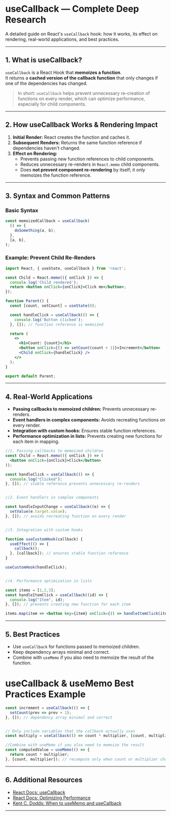 # useCallback — Complete Deep Research

A detailed guide on React's `useCallback` hook: how it works, its effect on rendering, real-world applications, and best practices.

---

## 1. What is useCallback?

`useCallback` is a React Hook that **memoizes a function**.  
It returns a **cached version of the callback function** that only changes if one of the dependencies has changed.

> In short: `useCallback` helps prevent unnecessary re-creation of functions on every render, which can optimize performance, especially for child components.

---

## 2. How useCallback Works & Rendering Impact

1. **Initial Render:** React creates the function and caches it.
2. **Subsequent Renders:** Returns the same function reference if dependencies haven't changed.
3. **Effect on Rendering:**
   - Prevents passing new function references to child components.
   - Reduces unnecessary re-renders in `React.memo` child components.
   - Does **not prevent component re-rendering** by itself; it only memoizes the function reference.

---

## 3. Syntax and Common Patterns

### Basic Syntax

```jsx
const memoizedCallback = useCallback(
  () => {
    doSomething(a, b);
  },
  [a, b],
);
```

### Example: Prevent Child Re-Renders

```jsx
import React, { useState, useCallback } from 'react';

const Child = React.memo(({ onClick }) => {
  console.log('Child rendered');
  return <button onClick={onClick}>Click me</button>;
});

function Parent() {
  const [count, setCount] = useState(0);

  const handleClick = useCallback(() => {
    console.log('Button clicked');
  }, []); // function reference is memoized

  return (
    <>
      <h1>Count: {count}</h1>
      <button onClick={() => setCount(count + 1)}>Increment</button>
      <Child onClick={handleClick} />
    </>
  );
}

export default Parent;
```

---

## 4. Real-World Applications

- **Passing callbacks to memoized children:** Prevents unnecessary re-renders.
- **Event handlers in complex components:** Avoids recreating functions on every render.
- **Integration with custom hooks:** Ensures stable function references.
- **Performance optimization in lists:** Prevents creating new functions for each item in mapping.


```jsx
//1. Passing callbacks to memoized children
const Child = React.memo(({ onClick }) => (
  <button onClick={onClick}>Click</button>
));

const handleClick = useCallback(() => {
  console.log("Clicked");
}, []); // stable reference prevents unnecessary re-renders


//2. Event handlers in complex components

const handleInputChange = useCallback((e) => {
  setValue(e.target.value);
}, []); // avoids recreating function on every render


//3. Integration with custom hooks

function useCustomHook(callback) {
  useEffect(() => {
    callback();
  }, [callback]); // ensures stable function reference
}

useCustomHook(handleClick);


//4. Performance optimization in lists

const items = [1,2,3];
const handleItemClick = useCallback((id) => {
  console.log("Item", id);
}, []); // prevents creating new function for each item

items.map(item => <button key={item} onClick={() => handleItemClick(item)}>{item}</button>);
```
---

## 5. Best Practices

- Use `useCallback` for functions passed to memoized children.
- Keep dependency arrays minimal and correct.
- Combine with `useMemo` if you also need to memoize the result of the function.


# useCallback & useMemo Best Practices Example

```jsx
const increment = useCallback(() => {
  setCount(prev => prev + 1);
}, []); // dependency array minimal and correct


// Only include variables that the callback actually uses
const multiply = useCallback(() => count * multiplier, [count, multiplier]);

//Combine with useMemo if you also need to memoize the result
const computedValue = useMemo(() => {
  return count * multiplier;
}, [count, multiplier]); // recompute only when count or multiplier changes

```

---

## 6. Additional Resources

- [React Docs: useCallback](https://react.dev/reference/react/useCallback)
- [React Docs: Optimizing Performance](https://react.dev/learn/optimizing-performance)
- [Kent C. Dodds: When to useMemo and useCallback](https://kentcdodds.com/blog/usememo-and-usecallback)

---
